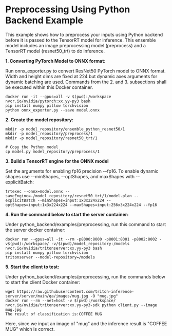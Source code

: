 <!--
# Copyright 2021-2024, NVIDIA CORPORATION & AFFILIATES. All rights reserved.
#
# Redistribution and use in source and binary forms, with or without
# modification, are permitted provided that the following conditions
# are met:
#  * Redistributions of source code must retain the above copyright
#    notice, this list of conditions and the following disclaimer.
#  * Redistributions in binary form must reproduce the above copyright
#    notice, this list of conditions and the following disclaimer in the
#    documentation and/or other materials provided with the distribution.
#  * Neither the name of NVIDIA CORPORATION nor the names of its
#    contributors may be used to endorse or promote products derived
#    from this software without specific prior written permission.
#
# THIS SOFTWARE IS PROVIDED BY THE COPYRIGHT HOLDERS ``AS IS'' AND ANY
# EXPRESS OR IMPLIED WARRANTIES, INCLUDING, BUT NOT LIMITED TO, THE
# IMPLIED WARRANTIES OF MERCHANTABILITY AND FITNESS FOR A PARTICULAR
# PURPOSE ARE DISCLAIMED.  IN NO EVENT SHALL THE COPYRIGHT OWNER OR
# CONTRIBUTORS BE LIABLE FOR ANY DIRECT, INDIRECT, INCIDENTAL, SPECIAL,
# EXEMPLARY, OR CONSEQUENTIAL DAMAGES (INCLUDING, BUT NOT LIMITED TO,
# PROCUREMENT OF SUBSTITUTE GOODS OR SERVICES; LOSS OF USE, DATA, OR
# PROFITS; OR BUSINESS INTERRUPTION) HOWEVER CAUSED AND ON ANY THEORY
# OF LIABILITY, WHETHER IN CONTRACT, STRICT LIABILITY, OR TORT
# (INCLUDING NEGLIGENCE OR OTHERWISE) ARISING IN ANY WAY OUT OF THE USE
# OF THIS SOFTWARE, EVEN IF ADVISED OF THE POSSIBILITY OF SUCH DAMAGE.
-->

# **Preprocessing Using Python Backend Example**
This example shows how to preprocess your inputs using Python backend before it is passed to the TensorRT model for inference. This ensemble model includes an image preprocessing model (preprocess) and a TensorRT model (resnet50_trt) to do inference.

**1. Converting PyTorch Model to ONNX format:**

Run onnx_exporter.py to convert ResNet50 PyTorch model to ONNX format. Width and height dims are fixed at 224 but dynamic axes arguments for dynamic batching are used. Commands from the 2. and 3. subsections shall be executed within this Docker container.

    docker run -it --gpus=all -v $(pwd):/workspace nvcr.io/nvidia/pytorch:xx.yy-py3 bash
    pip install numpy pillow torchvision
    python onnx_exporter.py --save model.onnx

**2. Create the model repository:**

    mkdir -p model_repository/ensemble_python_resnet50/1
    mkdir -p model_repository/preprocess/1
    mkdir -p model_repository/resnet50_trt/1

    # Copy the Python model
    cp model.py model_repository/preprocess/1

**3. Build a TensorRT engine for the ONNX model**

Set the arguments for enabling fp16 precision --fp16. To enable dynamic shapes use --minShapes, --optShapes, and maxShapes with --explicitBatch:

    trtexec --onnx=model.onnx --saveEngine=./model_repository/resnet50_trt/1/model.plan --explicitBatch --minShapes=input:1x3x224x224 --optShapes=input:1x3x224x224 --maxShapes=input:256x3x224x224 --fp16

**4. Run the command below to start the server container:**

Under python_backend/examples/preprocessing, run this command to start the server docker container:

    docker run --gpus=all -it --rm -p8000:8000 -p8001:8001 -p8002:8002 -v$(pwd):/workspace/ -v/$(pwd)/model_repository:/models nvcr.io/nvidia/tritonserver:xx.yy-py3 bash
    pip install numpy pillow torchvision
    tritonserver --model-repository=/models

**5. Start the client to test:**

Under python_backend/examples/preprocessing, run the commands below to start the client Docker container:

    wget https://raw.githubusercontent.com/triton-inference-server/server/main/qa/images/mug.jpg -O "mug.jpg"
    docker run --rm --net=host -v $(pwd):/workspace/ nvcr.io/nvidia/tritonserver:xx.yy-py3-sdk python client.py --image mug.jpg
    The result of classification is:COFFEE MUG

Here, since we input an image of "mug" and the inference result is "COFFEE MUG" which is correct.
